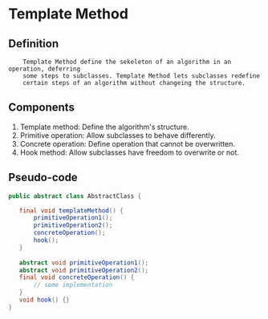 # Template Method
## Definition
```
    Template Method define the sekeleton of an algorithm in an operation, deferring
    some steps to subclasses. Template Method lets subclasses redefine 
    certain steps of an algorithm without changeing the structure.
```
## Components
1. Template method: Define the algorithm's structure.
2. Primitive operation: Allow subclasses to behave differently.
3. Concrete operation: Define operation that cannot be overwritten.
4. Hook method: Allow subclasses have freedom to overwrite or not.

## Pseudo-code
```java
public abstract class AbstractClass {

   final void templateMethod() {
       primitiveOperation1();
       primitiveOperation2();
       concreteOperation();
       hook();
   }
   
   abstract void primitiveOperation1();
   abstract void primitiveOperation2();
   final void concreteOperation() {
       // some implementation
   }
   void hook() {}
}
```

